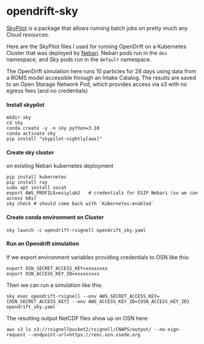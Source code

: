 # opendrift-sky
[SkyPilot](https://skypilot.readthedocs.io/) is a package that allows running batch jobs on pretty much any Cloud resources.  

Here are the SkyPilot files I used for running OpenDrift on a Kubernetes Cluster that was deployed by [Nebari](https://nebari.dev).  Nebari pods run in the `dev` namespace, and Sky pods run in the `default` namespace. 

The OpenDrift simulation here runs 10 particles for 28 days using data from a ROMS model accessible through an Intake Catalog.  The results are saved to an Open Storage Network Pod, which provides access via s3 with no egress fees (and no credentials)

#### Install skypilot 
```
mkdir sky
cd sky
conda create -y -n sky python=3.10
conda activate sky
pip install "skypilot-nightly[aws]"
```
#### Create sky cluster
on existing Nebari kubernetes deployment
```
pip install kubernetes
pip install ray
sudo apt install socat
export AWS_PROFILE=esiplab2   # credentials for ESIP Nebari (so we can access k8s)
sky check # should come back with `Kubernetes:enabled`
```
#### Create conda environment on Cluster
```
sky launch -c opendrift-rsignell opendrift_sky.yaml
```
#### Run an Opendrift simulation
If we export environment variables providing credentials to OSN like this:
```
export OSN_SECRET_ACCESS_KEY=xxxxxxxx
export OSN_ACCESS_KEY_ID=xxxxxxxxx
```
Then we can run a simulation like this:
```
sky exec opendrift-rsignell --env AWS_SECRET_ACCESS_KEY={OSN_SECRET_ACCESS_KEY} --env AWS_ACCESS_KEY_ID={OSN_ACCESS_KEY_ID} opendrift_sky.yaml
```
The resulting output NetCDF files show up on OSN here:
```
aws s3 ls s3://rsignellbucket2/rsignell/CNAPS/output/ --no-sign-request --endpoint-url=https://renc.osn.xsede.org
```
